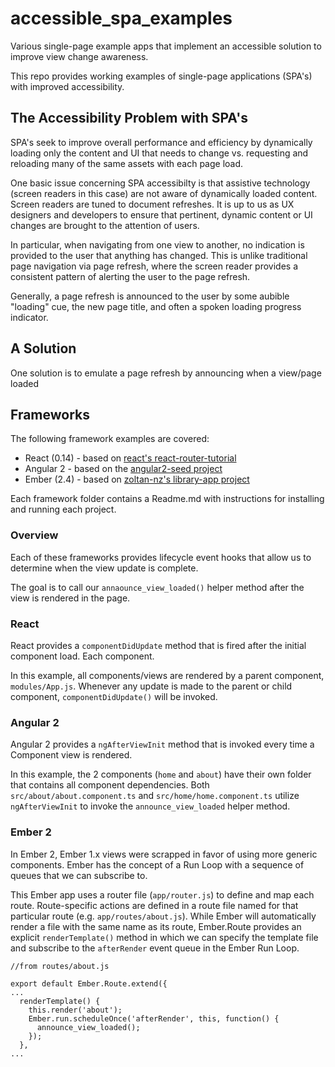 # accessible_spa_examples
Various single-page example apps that implement an accessible solution to improve view change awareness.

This repo provides working examples of single-page applications (SPA's) with improved accessibility.

## The Accessibility Problem with SPA's

SPA's seek to improve overall performance and efficiency by dynamically loading only the content and UI that needs to change vs. requesting and reloading many of the same assets with each page load.

One basic issue concerning SPA accessibilty is that assistive technology (screen readers in this case) are not aware of dynamically loaded content. Screen readers are tuned to document refreshes. It is up to us as UX designers and developers to ensure that pertinent, dynamic content or UI changes are brought to the attention of users.

In particular, when navigating from one view to another, no indication is provided to the user that anything has changed. This is unlike traditional page navigation via page refresh, where the screen reader provides a consistent pattern of alerting the user to the page refresh.

Generally, a page refresh is announced to the user by some aubible "loading" cue, the new page title, and often a spoken loading progress indicator.


## A Solution

One solution is to emulate a page refresh by announcing when a view/page loaded

## Frameworks

The following framework examples are covered:

- React (0.14) - based on <a href="https://github.com/reactjs/react-router-tutorial" target="gh">react's react-router-tutorial</a>
- Angular 2 - based on the <a href="https://github.com/mgechev/angular2-seed" target="gh">angular2-seed project</a>
- Ember (2.4) - based on <a href="https://github.com/zoltan-nz/library-app" target="gh">zoltan-nz's library-app project</a>

Each framework folder contains a Readme.md with instructions for installing and running each project.


### Overview

Each of these frameworks provides lifecycle event hooks that allow us to determine when the view update is complete.

The goal is to call our `annaounce_view_loaded()` helper method after the view is rendered in the page.

### React

React provides a `componentDidUpdate` method that is fired after the initial component load. Each component.

In this example, all components/views are rendered by a parent component, `modules/App.js`. Whenever any update is made to the parent or child component, `componentDidUpdate()` will be invoked.

### Angular 2

Angular 2 provides a `ngAfterViewInit` method that is invoked every time a Component view is rendered. 

In this example, the 2 components (`home` and `about`) have their own folder that contains all component dependencies. Both `src/about/about.component.ts` and `src/home/home.component.ts` utilize `ngAfterViewInit` to invoke the `announce_view_loaded` helper method.

### Ember 2

In Ember 2, Ember 1.x views were scrapped in favor of using more generic components. Ember has the concept of a Run Loop with a sequence of queues that we can subscribe to. 

This Ember app uses a router file (`app/router.js`) to define and map each route. Route-specific actions are defined in a route file named for that particular route (e.g. `app/routes/about.js`). While Ember will automatically render a file with the same name as its route, Ember.Route provides an explicit `renderTemplate()` method in which we can specify the template file and subscribe to the `afterRender` event queue in the Ember Run Loop.

```
//from routes/about.js

export default Ember.Route.extend({
...
  renderTemplate() {
    this.render('about');
    Ember.run.scheduleOnce('afterRender', this, function() {
      announce_view_loaded();
    });
  },
...
```

